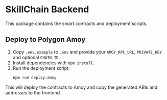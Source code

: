 # SkillChain Backend

This package contains the smart contracts and deployment scripts.

## Deploy to Polygon Amoy

1. Copy `.env.example` to `.env` and provide your `AMOY_RPC_URL`, `PRIVATE_KEY` and optional `CHAIN_ID`.
2. Install dependencies with `npm install`.
3. Run the deployment script:
   ```bash
   npm run deploy:amoy
   ```

This will deploy the contracts to Amoy and copy the generated ABIs and addresses to the frontend.
